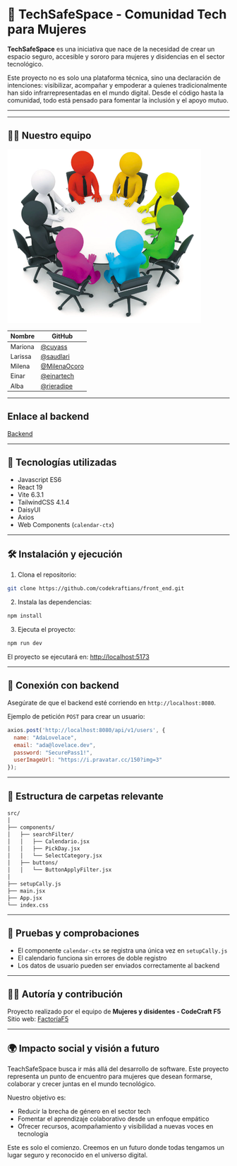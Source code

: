 # 🤝 TechSafeSpace - Comunidad Tech para Mujeres

**TechSafeSpace** es una iniciativa que nace de la necesidad de crear un espacio seguro, accesible y sororo para mujeres y disidencias en el sector tecnológico.

Este proyecto no es solo una plataforma técnica, sino una declaración de intenciones: visibilizar, acompañar y empoderar a quienes tradicionalmente han sido infrarrepresentadas en el mundo digital. Desde el código hasta la comunidad, todo está pensado para fomentar la inclusión y el apoyo mutuo.

---
---

## 👩‍💻 Nuestro equipo

![Equipo TechSafeSpace](./src/assets/Imagen.png)

| Nombre           | GitHub                                      |                                     
|------------------|---------------------------------------------|
| Mariona          | [@cuyass](https://github.com/cuyass)    | 
| Larissa          | [@saudlari](https://github.com/saudlari)      | 
| Milena           | [@MilenaOcoro](https://github.com/MilenaOcoro)      | 
| Einar            | [@einartech](https://github.com/einartech)      | 
| Alba             | [@rieradipe](https://github.com/rieradipe)      | 

---

## Enlace al backend

[Backend](https://github.com/codekraftians/backend)

---

## 🚀 Tecnologías utilizadas

- Javascript ES6
- React 19
- Vite 6.3.1
- TailwindCSS 4.1.4
- DaisyUI
- Axios
- Web Components (`calendar-ctx`)

---

## 🛠️ Instalación y ejecución

1. Clona el repositorio:

```bash
git clone https://github.com/codekraftians/front_end.git
```

2. Instala las dependencias:

```bash
npm install
```

3. Ejecuta el proyecto:

```bash
npm run dev
```

El proyecto se ejecutará en: [http://localhost:5173](http://localhost:5173)

---

## 🔌 Conexión con backend

Asegúrate de que el backend esté corriendo en `http://localhost:8080`.

Ejemplo de petición `POST` para crear un usuario:

```js
axios.post('http://localhost:8080/api/v1/users', {
  name: "AdaLovelace",
  email: "ada@lovelace.dev",
  password: "SecurePass1!",
  userImageUrl: "https://i.pravatar.cc/150?img=3"
});
```

---

## 📁 Estructura de carpetas relevante

```
src/
│
├── components/
│   ├── searchFilter/
│   │   ├── Calendario.jsx
│   │   ├── PickDay.jsx
│   │   └── SelectCategory.jsx
│   ├── buttons/
│   │   └── ButtonApplyFilter.jsx
│
├── setupCally.js
├── main.jsx
├── App.jsx
└── index.css
```

---

## 🧪 Pruebas y comprobaciones

- El componente `calendar-ctx` se registra una única vez en `setupCally.js`
- El calendario funciona sin errores de doble registro
- Los datos de usuario pueden ser enviados correctamente al backend

---

## 👩‍💻 Autoría y contribución

Proyecto realizado por el equipo de **Mujeres y disidentes - CodeCraft F5**  
Sitio web: [FactoríaF5](https://factoriaf5.org/)

---

## 🌍 Impacto social y visión a futuro

TeachSafeSpace busca ir más allá del desarrollo de software. Este proyecto representa un punto de encuentro para mujeres que desean formarse, colaborar y crecer juntas en el mundo tecnológico.

Nuestro objetivo es:

- Reducir la brecha de género en el sector tech
- Fomentar el aprendizaje colaborativo desde un enfoque empático
- Ofrecer recursos, acompañamiento y visibilidad a nuevas voces en tecnología

Este es solo el comienzo. Creemos en un futuro donde todas tengamos un lugar seguro y reconocido en el universo digital.
